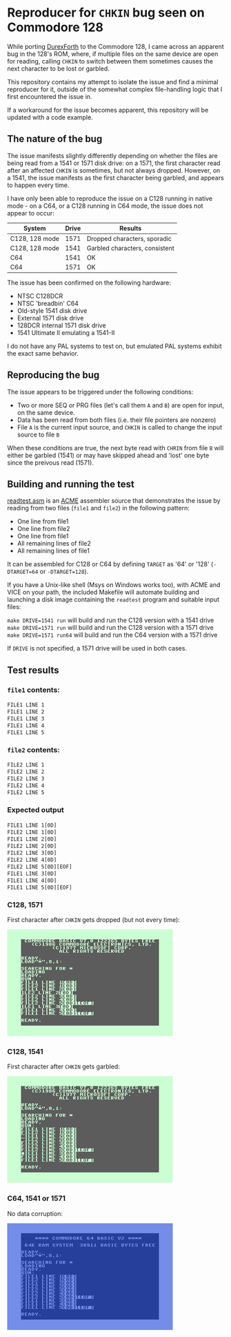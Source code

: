 Reproducer for `CHKIN` bug seen on Commodore 128
================================================

While porting [DurexForth](https://github.com/jkotlinski/durexforth) to the Commodore 128, I came across an apparent bug in the 128's ROM, where, if multiple files on the same device are open for reading, calling `CHKIN` to switch between them sometimes causes the next character to be lost or garbled.

This repository contains my attempt to isolate the issue and find a minimal reproducer for it, outside of the somewhat complex file-handling logic that I first encountered the issue in.

If a workaround for the issue becomes apparent, this repository will be updated with a code example.

The nature of the bug
---------------------

The issue manifests slightly differently depending on whether the files are being read from a 1541 or 1571 disk drive: on a 1571, the first character read after an affected `CHKIN` is sometimes, but not always dropped. However, on a 1541, the issue manifests as the first character being garbled, and appears to happen every time.

I have only been able to reproduce the issue on a C128 running in native mode - on a C64, or a C128 running in C64 mode, the issue does not appear to occur:

| System          | Drive | Results                        |
|-----------------|-------|--------------------------------|
| C128, 128 mode  | 1571  | Dropped characters, sporadic   |
| C128, 128 mode  | 1541  | Garbled characters, consistent |
| C64             | 1541  | OK                             |
| C64             | 1571  | OK                             |

The issue has been confirmed on the following hardware:

- NTSC C128DCR
- NTSC 'breadbin' C64
- Old-style 1541 disk drive
- External 1571 disk drive
- 128DCR internal 1571 disk drive
- 1541 Ultimate II emulating a 1541-II

I do not have any PAL systems to test on, but emulated PAL systems exhibit the exact same behavior.

Reproducing the bug
-------------------

The issue appears to be triggered under the following conditions:

- Two or more SEQ or PRG files (let's call them `A` and `B`) are open for input, on the same device.
- Data has been read from both files (i.e. their file pointers are nonzero)
- File `A` is the current input source, and `CHKIN` is called to change the input source to file `B`

When these conditions are true, the next byte read with `CHRIN` from file `B` will either be garbled (1541) or may have skipped ahead and 'lost' one byte since the preivous read (1571).

Building and running the test
-----------------------------

[readtest.asm](./readtest.asm) is an [ACME](https://sourceforge.net/projects/acme-crossass/) assembler source that demonstrates the issue by reading from two files (`file1` and `file2`) in the following pattern:

- One line from file1
- One line from file2
- One line from file1
- All remaining lines of file2
- All remaining lines of file1

It can be assembled for C128 or C64 by defining `TARGET` as '64' or '128' (`-DTARGET=64` or `-DTARGET=128`).

If you have a Unix-like shell (Msys on Windows works too), with ACME and VICE on your path, the included Makefile will automate building and launching a disk image containing the `readtest` program and suitable input files:

`make DRIVE=1541 run` will build and run the C128 version with a 1541 drive
`make DRIVE=1571 run` will build and run the C128 version with a 1571 drive
`make DRIVE=1571 run64` will build and run the C64 version with a 1571 drive

If `DRIVE` is not specified, a 1571 drive will be used in both cases.

Test results
------------
### `file1` contents:
```
FILE1 LINE 1
FILE1 LINE 2
FILE1 LINE 3
FILE1 LINE 4
FILE1 LINE 5
```

### `file2` contents:
```
FILE2 LINE 1
FILE2 LINE 2
FILE2 LINE 3
FILE2 LINE 4
FILE2 LINE 5
```

### Expected output

```
FILE1 LINE 1[0D]
FILE2 LINE 1[0D]
FILE1 LINE 2[0D]
FILE2 LINE 2[0D]
FILE2 LINE 3[0D]
FILE2 LINE 4[0D]
FILE2 LINE 5[0D][EOF]
FILE1 LINE 3[0D]
FILE1 LINE 4[0D]
FILE1 LINE 5[0D][EOF]
```

### C128, 1571
First character after `CHKIN` gets dropped (but not every time):

![](./images/128-1571.png)

### C128, 1541
First character after `CHKIN` gets garbled:

![](./images/128-1541.png)

### C64, 1541 or 1571
No data corruption:

![](./images/64.png)


